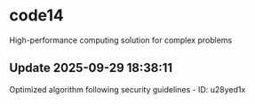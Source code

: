 # code14
High-performance computing solution for complex problems

## Update 2025-09-29 18:38:11
Optimized algorithm following security guidelines - ID: u28yed1x

